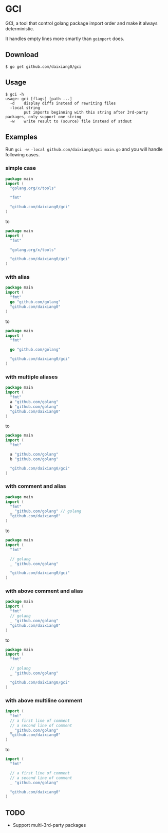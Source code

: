 # GCI

GCI, a tool that control golang package import order and make it always deterministic.

It handles empty lines more smartly than `goimport` does.

## Download

```shell
$ go get github.com/daixiang0/gci
```

## Usage

```shell
$ gci -h
usage: gci [flags] [path ...]
  -d	display diffs instead of rewriting files
  -local string
    	put imports beginning with this string after 3rd-party packages, only support one string
  -w	write result to (source) file instead of stdout
```

## Examples

Run `gci -w -local github.com/daixiang0/gci main.go` and you will handle following cases.

### simple case

```go
package main
import (
  "golang.org/x/tools"

  "fmt"

  "github.com/daixiang0/gci"
)
```

to

```go
package main
import (
  "fmt"

  "golang.org/x/tools"

  "github.com/daixiang0/gci"
)
```

### with alias

```go
package main
import (
  "fmt"
  go "github.com/golang"
  "github.com/daixiang0"
)
```

to

```go
package main
import (
  "fmt"

  go "github.com/golang"

  "github.com/daixiang0/gci"
)
```

### with multiple aliases

```go
package main
import (
  "fmt"
  a "github.com/golang"
  b "github.com/golang"
  "github.com/daixiang0"
)
```

to

```go
package main
import (
  "fmt"

  a "github.com/golang"
  b "github.com/golang"

  "github.com/daixiang0/gci"
)
```

### with comment and alias

```go
package main
import (
  "fmt"
  _ "github.com/golang" // golang
  "github.com/daixiang0"
)
```

to

```go
package main
import (
  "fmt"

  // golang
  _ "github.com/golang"

  "github.com/daixiang0/gci"
)
```

### with above comment and alias

```go
package main
import (
  "fmt"
  // golang
  _ "github.com/golang"
  "github.com/daixiang0"
)
```

to

```go
package main
import (
  "fmt"

  // golang
  _ "github.com/golang"

  "github.com/daixiang0/gci"
)
```

### with above multiline comment

```go
import (
  "fmt"
  // a first line of comment
  // a second line of comment
  _ "github.com/golang"
  "github.com/daixiang0"
)
```

to

```go
import (
  "fmt"

  // a first line of comment
  // a second line of comment
  _ "github.com/golang"

  "github.com/daixiang0"
)
```

## TODO

- Support multi-3rd-party packages
